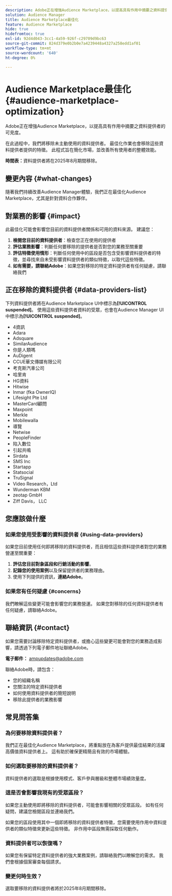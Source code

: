 ```yaml
---
description: Adobe正在增強Audience Marketplace，以提高具有作用中摘要之資料提供者的可見度。
solution: Audience Manager
title: Audience Marketplace最佳化
feature: Audience Marketplace
hide: true
hidefromtoc: true
exl-id: 92d4d043-3cc1-4a59-926f-c29709d9bc63
source-git-commit: 824d379e0b2b0e7a4239448a4327a258edd1af01
workflow-type: tm+mt
source-wordcount: '640'
ht-degree: 0%

---
```


# Audience Marketplace最佳化 {#audience-marketplace-optimization}

Adobe正在增強Audience Marketplace，以提高具有作用中摘要之資料提供者的可見度。

在此過程中，我們將移除未主動使用的資料提供者。 最佳化作業也會移除這些資料提供者提供的特徵。 此程式旨在簡化市場，並改善所有使用者的整體效能。

**時間表：**&#x200B;資料提供者將在2025年8月期間移除。

## 變更內容 {#what-changes}

隨著我們持續改善Audience Manager體驗，我們正在最佳化Audience Marketplace，尤其是針對資料合作夥伴。

## 對業務的影響 {#impact}

此最佳化可能會影響您目前的資料提供者關係和可用的資料來源。 建議您：

1. **檢閱您目前的資料提供者**：檢查您正在使用的提供者
2. **評估業務影響**：判斷任何要移除的提供者是否對您的業務至關重要
3. **評估特徵使用情形**：判斷任何使用中的區段是否包含受影響資料提供者的特徵，並尋找來自未受影響資料提供者的類似特徵，以取代這些特徵。
4. **如有需要，請聯絡Adobe**：如果您對移除的特定資料提供者有任何疑慮，請聯絡我們

## 正在移除的資料提供者 {#data-providers-list}

下列資料提供者將在Audience Marketplace UI中標示為&#x200B;**[!UICONTROL suspended]**。 使用這些資料提供者資料的受眾，也會在Audience Manager UI中標示為&#x200B;**[!UICONTROL suspended]**。

* 4資訊
* Adara
* Adsquare
* SimilarAudience
* 你是人類嗎
* AuDigent
* CCUE華文傳媒有限公司
* 考克斯汽車公司
* 哈里肯
* HG資料
* Hitwise
* Inmar (fka OwnerIQ)
* Lifesight Pte Ltd
* MasterCard顧問
* Maxpoint
* Merkle
* Mobilewalla
* 導覽
* Netwise
* PeopleFinder
* 陷入數位
* 引起共鳴
* Sirdata
* SMS Inc
* Startapp
* Statsocial
* TruSignal
* Video Research，Ltd
* Wunderman KBM
* zeotap GmbH
* Ziff Davis， LLC


## 您應該做什麼

### 如果您使用受影響的資料提供者 {#using-data-providers}

如果您目前使用任何即將移除的資料提供者，而且相信這些資料提供者對您的業務營運至關重要：

1. **評估您目前對象區段和行銷活動的影響**。
2. **記錄您的使用案例**&#x200B;以及保留提供者的業務理由。
3. 使用下列提供的資訊，**連絡Adobe**。

### 如果您有任何疑慮 {#concerns}

我們瞭解這些變更可能會影響您的業務營運。 如果您對移除的任何資料提供者有任何疑慮，請聯絡Adobe。

## 聯絡資訊 {#contact}

如果您需要討論移除特定資料提供者，或擔心這些變更可能會對您的業務造成影響，請透過下列電子郵件地址聯絡Adobe。

**電子郵件：** ampupdates@adobe.com

聯絡Adobe時，請包含：

* 您的組織名稱
* 您關注的特定資料提供者
* 如何使用資料提供者的簡短說明
* 移除此提供者的業務影響

## 常見問答集

### 為何要移除資料提供者？

我們正在最佳化Audience Marketplace，將重點放在為客戶提供最佳結果的活躍高價值資料提供者上。 這有助於確保更精簡且有效的市場體驗。

### 如何選取要移除的資料提供者？

資料提供者的選取是根據使用模式、客戶參與層級和整體市場績效量度。

### 這是否會影響我現有的受眾區段？

如果您主動使用即將移除的資料提供者，可能會影響相關的受眾區段。 如有任何疑問，建議您檢閱區段並連絡我們。

如果您的區段使用其中一個即將移除的資料提供者特徵，您需要使用作用中資料提供者的類似特徵來更新這些特徵。 非作用中區段無需採取任何動作。

### 資料提供者可以恢復嗎？

如果您有保留特定資料提供者的強大業務案例，請聯絡我們以瞭解您的需求。 我們會根據個案審查每個請求。

### 變更何時生效？

選取要移除的資料提供者將於2025年8月期間移除。
